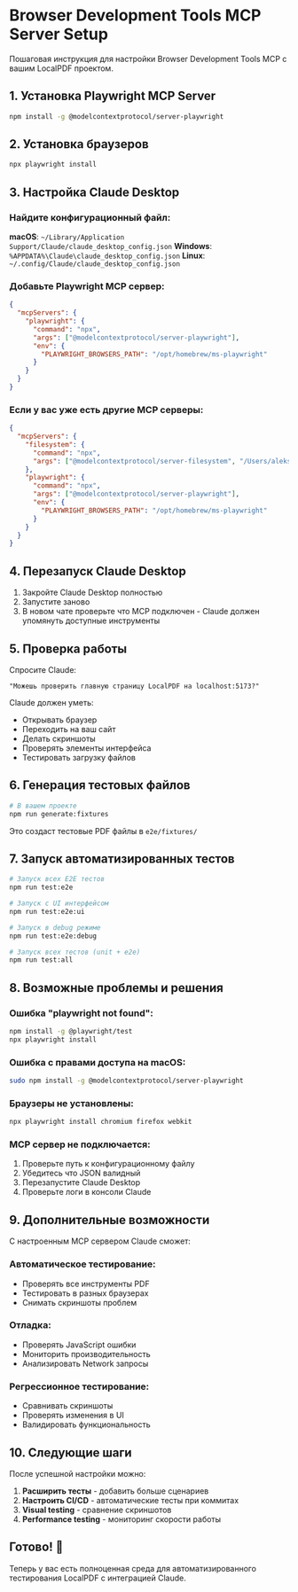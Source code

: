 # Browser Development Tools MCP Server Setup

Пошаговая инструкция для настройки Browser Development Tools MCP с вашим LocalPDF проектом.

## 1. Установка Playwright MCP Server

```bash
npm install -g @modelcontextprotocol/server-playwright
```

## 2. Установка браузеров

```bash
npx playwright install
```

## 3. Настройка Claude Desktop

### Найдите конфигурационный файл:

**macOS**: `~/Library/Application Support/Claude/claude_desktop_config.json`
**Windows**: `%APPDATA%\Claude\claude_desktop_config.json`
**Linux**: `~/.config/Claude/claude_desktop_config.json`

### Добавьте Playwright MCP сервер:

```json
{
  "mcpServers": {
    "playwright": {
      "command": "npx",
      "args": ["@modelcontextprotocol/server-playwright"],
      "env": {
        "PLAYWRIGHT_BROWSERS_PATH": "/opt/homebrew/ms-playwright"
      }
    }
  }
}
```

### Если у вас уже есть другие MCP серверы:

```json
{
  "mcpServers": {
    "filesystem": {
      "command": "npx",
      "args": ["@modelcontextprotocol/server-filesystem", "/Users/aleksejs/Desktop"]
    },
    "playwright": {
      "command": "npx",
      "args": ["@modelcontextprotocol/server-playwright"],
      "env": {
        "PLAYWRIGHT_BROWSERS_PATH": "/opt/homebrew/ms-playwright"
      }
    }
  }
}
```

## 4. Перезапуск Claude Desktop

1. Закройте Claude Desktop полностью
2. Запустите заново
3. В новом чате проверьте что MCP подключен - Claude должен упомянуть доступные инструменты

## 5. Проверка работы

Спросите Claude:
```
"Можешь проверить главную страницу LocalPDF на localhost:5173?"
```

Claude должен уметь:
- Открывать браузер
- Переходить на ваш сайт
- Делать скриншоты
- Проверять элементы интерфейса
- Тестировать загрузку файлов

## 6. Генерация тестовых файлов

```bash
# В вашем проекте
npm run generate:fixtures
```

Это создаст тестовые PDF файлы в `e2e/fixtures/`

## 7. Запуск автоматизированных тестов

```bash
# Запуск всех E2E тестов
npm run test:e2e

# Запуск с UI интерфейсом
npm run test:e2e:ui

# Запуск в debug режиме
npm run test:e2e:debug

# Запуск всех тестов (unit + e2e)
npm run test:all
```

## 8. Возможные проблемы и решения

### Ошибка "playwright not found":
```bash
npm install -g @playwright/test
npx playwright install
```

### Ошибка с правами доступа на macOS:
```bash
sudo npm install -g @modelcontextprotocol/server-playwright
```

### Браузеры не установлены:
```bash
npx playwright install chromium firefox webkit
```

### MCP сервер не подключается:
1. Проверьте путь к конфигурационному файлу
2. Убедитесь что JSON валидный
3. Перезапустите Claude Desktop
4. Проверьте логи в консоли Claude

## 9. Дополнительные возможности

С настроенным MCP сервером Claude сможет:

### Автоматическое тестирование:
- Проверять все инструменты PDF
- Тестировать в разных браузерах
- Снимать скриншоты проблем

### Отладка:
- Проверять JavaScript ошибки
- Мониторить производительность
- Анализировать Network запросы

### Регрессионное тестирование:
- Сравнивать скриншоты
- Проверять изменения в UI
- Валидировать функциональность

## 10. Следующие шаги

После успешной настройки можно:

1. **Расширить тесты** - добавить больше сценариев
2. **Настроить CI/CD** - автоматические тесты при коммитах
3. **Visual testing** - сравнение скриншотов
4. **Performance testing** - мониторинг скорости работы

## Готово! 🎉

Теперь у вас есть полноценная среда для автоматизированного тестирования LocalPDF с интеграцией Claude.
